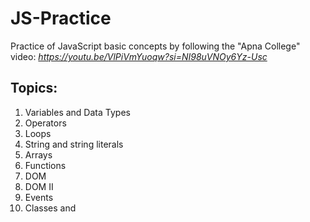 # JS-Practice
Practice of JavaScript basic concepts by following the "Apna College" video: *https://youtu.be/VlPiVmYuoqw?si=NI98uVNOy6Yz-Usc*

## Topics:

1. Variables and Data Types
2. Operators
3. Loops
4. String and string literals
5. Arrays
6. Functions
7. DOM
8. DOM II
9. Events
10. Classes and 
